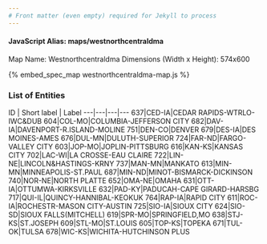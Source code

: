 ```yaml
---
# Front matter (even empty) required for Jekyll to process
---
```


#### JavaScript Alias: maps/westnorthcentraldma

Map Name: Westnorthcentraldma
Dimensions (Width x Height): 574x600



{% embed_spec_map westnorthcentraldma-map.js %}

### List of Entities

ID | Short label | Label
---|---|---|---
637|CED-IA|CEDAR RAPIDS-WTRLO-IWC&DUB
604|COL-MO|COLUMBIA-JEFFERSON CITY
682|DAV-IA|DAVENPORT-R.ISLAND-MOLINE
751|DEN-CO|DENVER
679|DES-IA|DES MOINES-AMES
676|DUL-MN|DULUTH-SUPERIOR
724|FAR-ND|FARGO-VALLEY CITY
603|JOP-MO|JOPLIN-PITTSBURG
616|KAN-KS|KANSAS CITY
702|LAC-WI|LA CROSSE-EAU CLAIRE
722|LIN-NE|LINCOLN&HASTINGS-KRNY
737|MAN-MN|MANKATO
613|MIN-MN|MINNEAPOLIS-ST.PAUL
687|MIN-ND|MINOT-BISMARCK-DICKINSON
740|NOR-NE|NORTH PLATTE
652|OMA-NE|OMAHA
631|OTT-IA|OTTUMWA-KIRKSVILLE
632|PAD-KY|PADUCAH-CAPE GIRARD-HARSBG
717|QUI-IL|QUINCY-HANNIBAL-KEOKUK
764|RAP-IA|RAPID CITY
611|ROC-IA|ROCHESTR-MASON CITY-AUSTIN
725|SIO-IA|SIOUX CITY
624|SIO-SD|SIOUX FALLS(MITCHELL)
619|SPR-MO|SPRINGFIELD,MO
638|STJ-KS|ST.JOSEPH
609|STL-MO|ST.LOUIS
605|TOP-KS|TOPEKA
671|TUL-OK|TULSA
678|WIC-KS|WICHITA-HUTCHINSON PLUS

